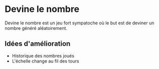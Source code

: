 # Devine le nombre
Devine le nombre est un jeu fort sympatoche où le but est de deviner un nombre généré aléatoirement.

## Idées d'amélioration
- Historique des nombres joués
- L'échelle change au fil des tours